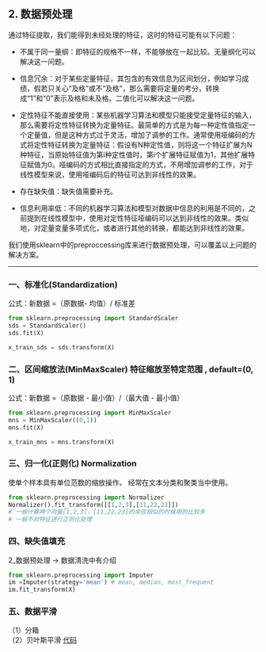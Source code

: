 ## 2. 数据预处理

通过特征提取，我们能得到未经处理的特征，这时的特征可能有以下问题：

- 不属于同一量纲：即特征的规格不一样，不能够放在一起比较。无量纲化可以解决这一问题。

- 信息冗余：对于某些定量特征，其包含的有效信息为区间划分，例如学习成绩，假若只关心“及格”或不“及格”，那么需要将定量的考分，转换成“1”和“0”表示及格和未及格。二值化可以解决这一问题。

- 定性特征不能直接使用：某些机器学习算法和模型只能接受定量特征的输入，那么需要将定性特征转换为定量特征。最简单的方式是为每一种定性值指定一个定量值，但是这种方式过于灵活，增加了调参的工作。通常使用哑编码的方式将定性特征转换为定量特征：假设有N种定性值，则将这一个特征扩展为N种特征，当原始特征值为第i种定性值时，第i个扩展特征赋值为1，其他扩展特征赋值为0。哑编码的方式相比直接指定的方式，不用增加调参的工作，对于线性模型来说，使用哑编码后的特征可达到非线性的效果。

- 存在缺失值：缺失值需要补充。

- 信息利用率低：不同的机器学习算法和模型对数据中信息的利用是不同的，之前提到在线性模型中，使用对定性特征哑编码可以达到非线性的效果。类似地，对定量变量多项式化，或者进行其他的转换，都能达到非线性的效果。　

我们使用sklearn中的preproccessing库来进行数据预处理，可以覆盖以上问题的解决方案。

---

### 一、标准化(Standardization)

公式：新数据 =（原数据- 均值）/ 标准差<br>
```python
from sklearn.preprocessing import StandardScaler
sds = StandardScaler()
sds.fit(X)

x_train_sds = sds.transform(X)
```

### 二、区间缩放法(MinMaxScaler) 特征缩放至特定范围 , default=(0, 1)

公式：新数据 =（原数据 - 最小值）/（最大值 - 最小值）<br>
```python
from sklearn.preprocessing import MinMaxScaler
mns = MinMaxScaler((0,1))
mns.fit(X)

x_train_mns = mns.transform(X)
```

### 三、归一化(正则化) Normalization

使单个样本具有单位范数的缩放操作。 经常在文本分类和聚类当中使用。<br>
```python
from sklearn.preprocessing import Normalizer
Normalizer().fit_transform([[1,2,3],[11,22,23]])
# 一般计算两个向量[1,2,3]，[11,22,23]的余弦相似的时候用的比较多
# 一般不对特征进行正则化处理
```

### 四、缺失值填充

2_数据预处理 -> 数据清洗中有介绍<br>
```python
from sklearn.preprocessing import Imputer
im =Imputer(strategy='mean') # mean, median, most_frequent
im.fit_transform(X)
```

### 五、数据平滑

（1）分箱<br>
（2）贝叶斯平滑 [代码](BayesianSmoothing.py)

